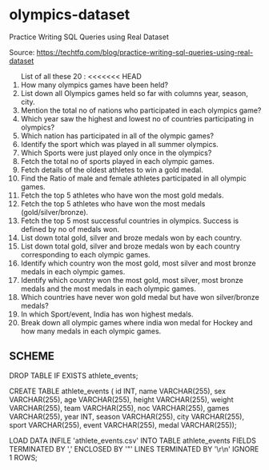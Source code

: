 # olympics-dataset
Practice Writing SQL Queries using Real Dataset

Source: https://techtfq.com/blog/practice-writing-sql-queries-using-real-dataset

<ol>
List of all these 20 :
<<<<<<< HEAD
<li> How many olympics games have been held?
</li><li>List down all Olympics games held so far with columns year, season, city.
</li><li>Mention the total no of nations who participated in each olympics game?
</li><li>Which year saw the highest and lowest no of countries participating in olympics?
</li><li>Which nation has participated in all of the olympic games?
</li><li>Identify the sport which was played in all summer olympics.
</li><li>Which Sports were just played only once in the olympics?
</li><li>Fetch the total no of sports played in each olympic games.
</li><li>Fetch details of the oldest athletes to win a gold medal.
</li><li>Find the Ratio of male and female athletes participated in all olympic games.
</li><li>Fetch the top 5 athletes who have won the most gold medals.
</li><li>Fetch the top 5 athletes who have won the most medals (gold/silver/bronze).
</li><li>Fetch the top 5 most successful countries in olympics. Success is defined by no of medals won.
</li><li>List down total gold, silver and broze medals won by each country.
</li><li>List down total gold, silver and broze medals won by each country corresponding to each olympic games.
</li><li>Identify which country won the most gold, most silver and most bronze medals in each olympic games.
</li><li>Identify which country won the most gold, most silver, most bronze medals and the most medals in each olympic games.
</li><li>Which countries have never won gold medal but have won silver/bronze medals?
</li><li>In which Sport/event, India has won highest medals.
</li><li>Break down all olympic games where india won medal for Hockey and how many medals in each olympic games.
</li>
</ol>

<h2>SCHEME</h2>

DROP TABLE IF EXISTS athlete_events;

CREATE TABLE  athlete_events ( id INT, name VARCHAR(255), sex VARCHAR(255), age VARCHAR(255), height VARCHAR(255), weight VARCHAR(255), team VARCHAR(255), noc VARCHAR(255), games VARCHAR(255), year INT, season VARCHAR(255), city
 VARCHAR(255), sport VARCHAR(255), event VARCHAR(255), medal VARCHAR(255));
 
LOAD DATA INFILE 'athlete_events.csv' INTO TABLE athlete_events  FIELDS TERMINATED BY ',' ENCLOSED BY '"'  LINES TERMINATED BY '\r\n' IGNORE 1 ROWS;